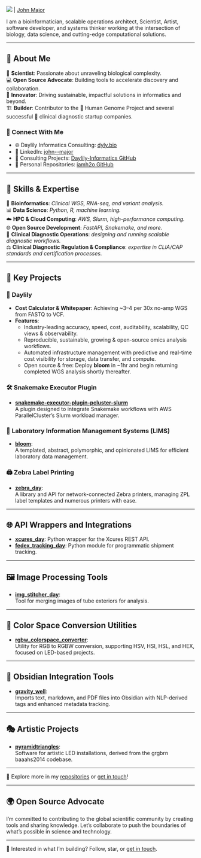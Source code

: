 [<img src="http://54.190.46.215:8911/format_gh_text?txt=++daylily+informatics++&bg_color=%23fa29de&txt_color=%232f07f2&font=Monoid-Regular-HalfTight-Dollar-0-1-l&font_size=22&width=333&ret_type=img" />](http://gtc.dyly.bio) | [John Major](https://www.linkedin.com/in/john--major/) 

I am a bioinformatician, scalable operations architect, Scientist, Artist, software developer, and systems thinker working at the intersection of biology, data science, and cutting-edge computational solutions. 

---

## 🚀 About Me

🔬 **Scientist**: Passionate about unraveling biological complexity.  
💻 **Open Source Advocate**: Building tools to accelerate discovery and collaboration.  
🌱 **Innovator**: Driving sustainable, impactful solutions in informatics and beyond.  
🏗️ **Builder**: Contributor to the 🧬 Human Genome Project and several successful 🏥 clinical diagnostic startup companies.  

### 🔗 Connect With Me  
- 🌐 Daylily Informatics Consulting: [dyly.bio](https://dyly.bio)  
- 💼 LinkedIn: [john--major](https://www.linkedin.com/in/john--major/)  
- 🧪 Consulting Projects: [Daylily-Informatics GitHub](https://github.com/orgs/Daylily-Informatics/repositories)  
- 🔧 Personal Repositories: [iamh2o GitHub](https://github.com/iamh2o?tab=repositories)  


---

## 🔧 Skills & Expertise

 🧬 **Bioinformatics**:  _Clinical WGS, RNA-seq, and variant analysis._  
 📊 **Data Science**: _Python, R, machine learning._  
 ☁️ **HPC & Cloud Computing**: _AWS, Slurm, high-performance computing._  
 🌐 **Open Source Development**: _FastAPI, Snakemake, and more._  
 🏥 **Clinical Diagnostic Operations**: _designing and running scalable diagnostic workflows._  
 ⚖️ **Clinical Diagnostic Regulation & Compliance**: _expertise in CLIA/CAP standards and certification processes._  

---


## 🌟 Key Projects  

### 🌼 **Daylily**  
- **Cost Calculator & Whitepaper**: Achieving ~$3–$4 per 30x no-amp WGS from FASTQ to VCF.  
- **Features**:
  - Industry-leading accuracy, speed, cost, auditability, scalability, QC views & observability.  
  - Reproducible, sustainable, growing & open-source omics analysis workflows.  
  - Automated infrastructure management with predictive and real-time cost visibility for storage, data transfer, and compute.  
  - Open source & free: Deploy **bloom** in ~1hr and begin returning completed WGS analysis shortly thereafter.

### 🛠 **Snakemake Executor Plugin**  
- **[snakemake-executor-plugin-pcluster-slurm](https://github.com/Daylily-Informatics/snakemake-executor-plugin-pcluster-slurm)**  
  A plugin designed to integrate Snakemake workflows with AWS ParallelCluster’s Slurm workload manager.

### 🧪 **Laboratory Information Management Systems (LIMS)**  
- **[bloom](https://github.com/Daylily-Informatics/bloom)**:  
  A templated, abstract, polymorphic, and opinionated LIMS for efficient laboratory data management.

### 🖨 **Zebra Label Printing**  
- **[zebra_day](https://github.com/Daylily-Informatics/zebra_day)**:  
  A library and API for network-connected Zebra printers, managing ZPL label templates and numerous printers with ease.

---

## 🌐 API Wrappers and Integrations  

- **[xcures_day](https://github.com/Daylily-Informatics/xcures_day)**: Python wrapper for the Xcures REST API.  
- **[fedex_tracking_day](https://github.com/Daylily-Informatics/fedex_tracking_day)**: Python module for programmatic shipment tracking.

---

## 🖼 Image Processing Tools  

- **[img_stitcher_day](https://github.com/Daylily-Informatics/img_stitcher_day)**:  
  Tool for merging images of tube exteriors for analysis.

---

## 🎨 Color Space Conversion Utilities  

- **[rgbw_colorspace_converter](https://github.com/Daylily-Informatics/rgbw_colorspace_converter)**:  
  Utility for RGB to RGBW conversion, supporting HSV, HSI, HSL, and HEX, focused on LED-based projects.

---

## 📖 Obsidian Integration Tools  

- **[gravity_well](https://github.com/Daylily-Informatics/gravity_well)**:  
  Imports text, markdown, and PDF files into Obsidian with NLP-derived tags and enhanced metadata tracking.

---

## 🎭 Artistic Projects  

- **[pyramidtriangles](https://github.com/Daylily-Informatics/pyramidtriangles)**:  
  Software for artistic LED installations, derived from the grgbrn baaahs2014 codebase.

---

👀 Explore more in my [repositories](https://github.com/orgs/Daylily-Informatics/repositories) or [get in touch](https://dyly.bio/contact)!


---

## 🌍 Open Source Advocate

I’m committed to contributing to the global scientific community by creating tools and sharing knowledge. Let’s collaborate to push the boundaries of what’s possible in science and technology.

---

👀 Interested in what I’m building? Follow, star, or [get in touch](https://dyly.bio).
